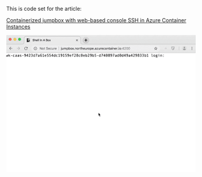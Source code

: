 This is code set for the article:

[Containerized jumpbox with web-based console SSH in Azure Container Instances](https://erudinsky.com/2018/10/03/jumpbox-on-demand-in-azure-cloud-with-web-based-ssh-console)

![Shell In A Box preview](https://github.com/erudinsky/aci-jumpbox/blob/master/shellinabox.gif?raw=true)
